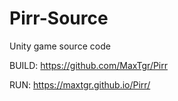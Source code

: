 # Pirr-Source
Unity game source code

BUILD: https://github.com/MaxTgr/Pirr

RUN: https://maxtgr.github.io/Pirr/
